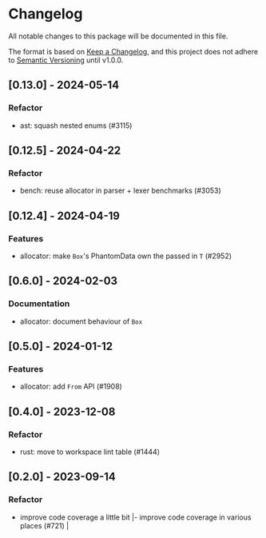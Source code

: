 # Changelog

All notable changes to this package will be documented in this file.

The format is based on [Keep a Changelog](https://keepachangelog.com/en/1.0.0/),
and this project does not adhere to [Semantic Versioning](https://semver.org/spec/v2.0.0.html) until v1.0.0.

## [0.13.0] - 2024-05-14

### Refactor

* ast: squash nested enums (#3115)

## [0.12.5] - 2024-04-22

### Refactor

* bench: reuse allocator in parser + lexer benchmarks (#3053)

## [0.12.4] - 2024-04-19

### Features

* allocator: make `Box`'s PhantomData own the passed in `T` (#2952)

## [0.6.0] - 2024-02-03

### Documentation

* allocator: document behaviour of `Box`

## [0.5.0] - 2024-01-12

### Features

* allocator: add `From` API (#1908)

## [0.4.0] - 2023-12-08

### Refactor

* rust: move to workspace lint table (#1444)

## [0.2.0] - 2023-09-14

### Refactor
- improve code coverage a little bit |- improve code coverage in various places (#721) |

